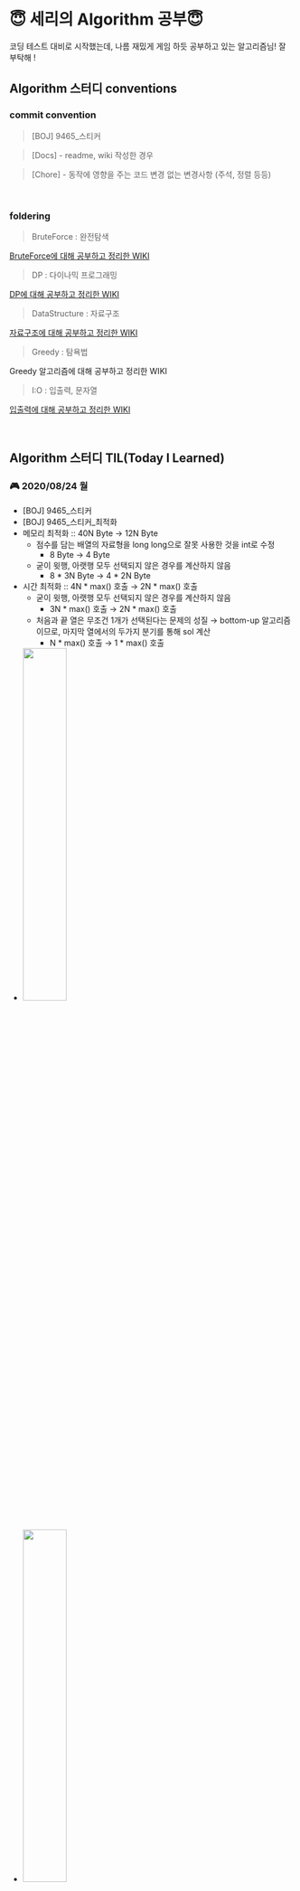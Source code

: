 # 😇 세리의 Algorithm 공부😇

코딩 테스트 대비로 시작했는데, 나름 재밌게 게임 하듯 공부하고 있는 알고리즘님! 잘 부탁해 !

## Algorithm 스터디 conventions

### commit convention

> [BOJ] 9465_스티커

> [Docs] - readme, wiki 작성한 경우

> [Chore] - 동작에 영향을 주는 코드 변경 없는 변경사항 (주석, 정렬 등등)

<br/>

### foldering

> BruteForce : 완전탐색

[BruteForce에 대해 공부하고 정리한 WIKI](https://github.com/sery270/Algorithm/wiki/🔵-brute-force)

> DP : 다이나믹 프로그래밍

[DP에 대해 공부하고 정리한 WIKI](https://github.com/sery270/Algorithm/wiki/🤢-Dynamic-Programing-(DP))

> DataStructure : 자료구조

[자료구조에 대해 공부하고 정리한 WIKI](https://github.com/sery270/Algorithm/wiki/🔶Data-Structure)

> Greedy : 탐욕법

Greedy 알고리즘에 대해 공부하고 정리한 WIKI

> I:O : 입출력, 문자열

[입출력에 대해 공부하고 정리한 WIKI](https://github.com/sery270/Algorithm/wiki/🟥-I,-O-(입출력))

<br/>

## Algorithm 스터디 TIL(Today I Learned)

### 🎮 2020/08/24 월

- [BOJ] 9465_스티커
- [BOJ] 9465_스티커_최적화
- 메모리 최적화 :: 40N Byte → 12N Byte
    - 점수를 담는 배열의 자료형을 long long으로 잘못 사용한 것을 int로 수정
        - 8 Byte → 4 Byte
    - 굳이 윗행, 아랫행 모두 선택되지 않은 경우를 계산하지 않음
        - 8 * 3N Byte → 4 * 2N Byte
- 시간 최적화 :: 4N * max() 호출 → 2N * max() 호출
    - 굳이 윗행, 아랫행 모두 선택되지 않은 경우를 계산하지 않음
        - 3N * max() 호출 → 2N * max() 호출
    - 처음과 끝 열은 무조건 1개가 선택된다는 문제의 성질 → bottom-up 알고리즘이므로, 마지막 열에서의 두가지 분기를 통해 sol 계산
        - N * max() 호출 → 1 * max() 호출
- <img src="https://user-images.githubusercontent.com/59532818/91048122-21fc9a00-e656-11ea-908c-1f05c9e18162.png" width="40%">
- <img src="https://user-images.githubusercontent.com/59532818/91048133-25902100-e656-11ea-96d6-c165a6248743.png" width="40%">
